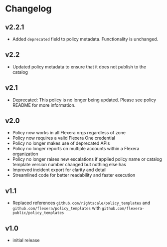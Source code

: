 # Changelog

## v2.2.1

- Added `deprecated` field to policy metadata. Functionality is unchanged.

## v2.2

- Updated policy metadata to ensure that it does not publish to the catalog

## v2.1

- Deprecated: This policy is no longer being updated. Please see policy README for more information.

## v2.0

- Policy now works in all Flexera orgs regardless of zone
- Policy now requires a valid Flexera One credential
- Policy no longer makes use of deprecated APIs
- Policy no longer reports on multiple accounts within a Flexera organization
- Policy no longer raises new escalations if applied policy name or catalog template version number changed but nothing else has
- Improved incident export for clarity and detail
- Streamlined code for better readability and faster execution

## v1.1

- Replaced references `github.com/rightscale/policy_templates` and `github.com/flexera/policy_templates` with `github.com/flexera-public/policy_templates`

## v1.0

- initial release
